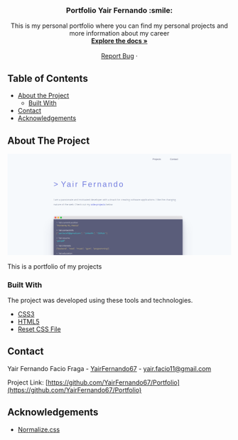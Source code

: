 
<!-- PROJECT LOGO -->
<br />
<p align="center">
  <!-- <a href="https://github.com/othneildrew/Best-README-Template">
    <img src="images/logo.png" alt="Logo" width="80" height="80">
  </a> -->

  <h3 align="center">Portfolio Yair Fernando :smile:</h3>

  <p align="center">
    This is my personal portfolio where you can find my personal projects and more
    information about my career
    <br />
    <a href="https://github.com/YairFernando67/Portfolio"><strong>Explore the docs »</strong></a>
    <br />
    <br />
    <a href="https://github.com/YairFernando67/Portfolio/issues">Report Bug</a>
    ·
  </p>
</p>



<!-- TABLE OF CONTENTS -->
## Table of Contents

* [About the Project](#about-the-project)
  * [Built With](#built-with)
* [Contact](#contact)
* [Acknowledgements](#acknowledgements)



<!-- ABOUT THE PROJECT -->
## About The Project

![Screenshot Image](img/logoRepo.png)

This is a portfolio of my projects

### Built With
The project was developed using these tools and technologies.
* [CSS3](https://developer.mozilla.org/en-US/docs/Web/CSS)
* [HTML5](https://www.w3schools.com/html/)
* [Reset CSS File](https://necolas.github.io/normalize.css/)


<!-- CONTACT -->
## Contact

Yair Fernando Facio Fraga - [YairFernando67](https://github.com/YairFernando67) - yair.facio11@gmail.com  

Project Link: [https://github.com/YairFernando67/Portfolio](https://github.com/YairFernando67/Portfolio)



<!-- ACKNOWLEDGEMENTS -->
## Acknowledgements
* [Normalize.css](https://necolas.github.io/normalize.css/)



